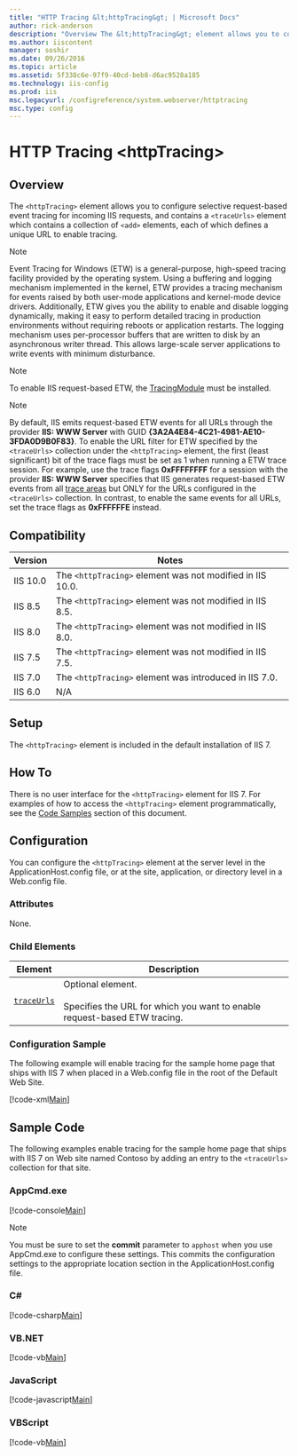 ```yaml
---
title: "HTTP Tracing &lt;httpTracing&gt; | Microsoft Docs"
author: rick-anderson
description: "Overview The &lt;httpTracing&gt; element allows you to configure request-based event tracing for incoming IIS requests, and contains a &lt;traceUrls&gt; elem..."
ms.author: iiscontent
manager: soshir
ms.date: 09/26/2016
ms.topic: article
ms.assetid: 5f338c6e-97f9-40cd-beb8-d6ac9528a185
ms.technology: iis-config
ms.prod: iis
msc.legacyurl: /configreference/system.webserver/httptracing
msc.type: config
---
```

HTTP Tracing &lt;httpTracing&gt;
====================
<a id="001"></a>
## Overview

The `<httpTracing>` element allows you to configure selective request-based event tracing for incoming IIS requests, and contains a `<traceUrls>` element which contains a collection of `<add>` elements, each of which defines a unique URL to enable tracing.

> [!NOTE]
> Event Tracing for Windows (ETW) is a general-purpose, high-speed tracing facility provided by the operating system. Using a buffering and logging mechanism implemented in the kernel, ETW provides a tracing mechanism for events raised by both user-mode applications and kernel-mode device drivers. Additionally, ETW gives you the ability to enable and disable logging dynamically, making it easy to perform detailed tracing in production environments without requiring reboots or application restarts. The logging mechanism uses per-processor buffers that are written to disk by an asynchronous writer thread. This allows large-scale server applications to write events with minimum disturbance.

> [!NOTE]
> To enable IIS request-based ETW, the [TracingModule](https://docs.microsoft.com/en-us/iis/get-started/introduction-to-iis/iis-modules-overview#module-reference) must be installed.

> [!NOTE]
> By default, IIS emits request-based ETW events for all URLs through the provider **IIS: WWW Server** with GUID **{3A2A4E84-4C21-4981-AE10-3FDA0D9B0F83}**. To enable the URL filter for ETW specified by the `<traceUrls>` collection under the `<httpTracing>` element, the first (least significant) bit of the trace flags must be set as 1 when running a ETW trace session. For example, use the trace flags **0xFFFFFFFF** for a session with the provider **IIS: WWW Server** specifies that IIS generates request-based ETW events from all [trace areas](https://docs.microsoft.com/en-us/iis/configuration/system.webserver/tracing/traceproviderdefinitions/add/areas/) but ONLY for the URLs configured in the `<traceUrls>` collection. In contrast, to enable the same events for all URLs, set the trace flags as **0xFFFFFFE** instead.

<a id="002"></a>
## Compatibility

| Version | Notes |
| --- | --- |
| IIS 10.0 | The `<httpTracing>` element was not modified in IIS 10.0. |
| IIS 8.5 | The `<httpTracing>` element was not modified in IIS 8.5. |
| IIS 8.0 | The `<httpTracing>` element was not modified in IIS 8.0. |
| IIS 7.5 | The `<httpTracing>` element was not modified in IIS 7.5. |
| IIS 7.0 | The `<httpTracing>` element was introduced in IIS 7.0. |
| IIS 6.0 | N/A |

<a id="003"></a>
## Setup

The `<httpTracing>` element is included in the default installation of IIS 7.

<a id="004"></a>
## How To

There is no user interface for the `<httpTracing>` element for IIS 7. For examples of how to access the `<httpTracing>` element programmatically, see the [Code Samples](#006) section of this document.

<a id="005"></a>
## Configuration

You can configure the `<httpTracing>` element at the server level in the ApplicationHost.config file, or at the site, application, or directory level in a Web.config file.

### Attributes

None.

### Child Elements

| Element | Description |
| --- | --- |
| [`traceUrls`](traceurls/index.md) | Optional element. <br><br>Specifies the URL for which you want to enable request-based ETW tracing. |

### Configuration Sample

The following example will enable tracing for the sample home page that ships with IIS 7 when placed in a Web.config file in the root of the Default Web Site.

[!code-xml[Main](index/samples/sample1.xml)]

<a id="006"></a>
## Sample Code

The following examples enable tracing for the sample home page that ships with IIS 7 on Web site named Contoso by adding an entry to the `<traceUrls>` collection for that site.

### AppCmd.exe

[!code-console[Main](index/samples/sample2.cmd)]

> [!NOTE]
> You must be sure to set the **commit** parameter to `apphost` when you use AppCmd.exe to configure these settings. This commits the configuration settings to the appropriate location section in the ApplicationHost.config file.

### C#

[!code-csharp[Main](index/samples/sample3.cs)]

### VB.NET

[!code-vb[Main](index/samples/sample4.vb)]

### JavaScript

[!code-javascript[Main](index/samples/sample5.js)]

### VBScript

[!code-vb[Main](index/samples/sample6.vb)]
